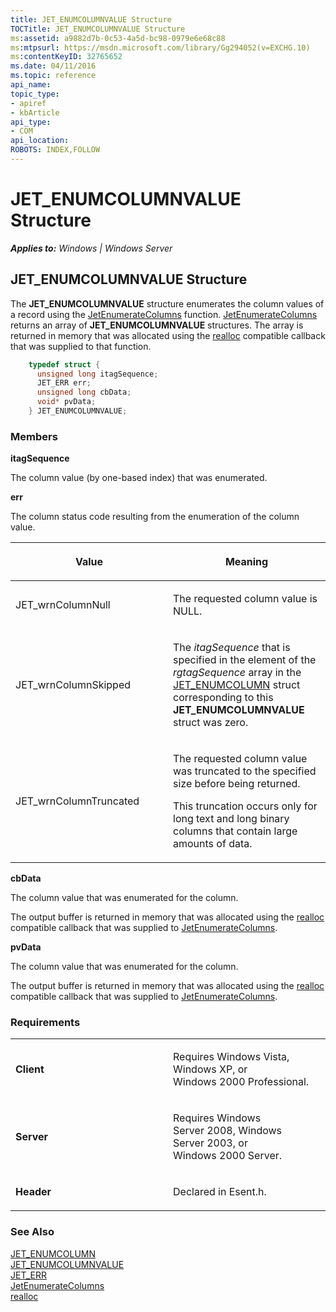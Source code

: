 ```yaml
---
title: JET_ENUMCOLUMNVALUE Structure
TOCTitle: JET_ENUMCOLUMNVALUE Structure
ms:assetid: a9882d7b-0c53-4a5d-bc98-0979e6e68c88
ms:mtpsurl: https://msdn.microsoft.com/library/Gg294052(v=EXCHG.10)
ms:contentKeyID: 32765652
ms.date: 04/11/2016
ms.topic: reference
api_name: 
topic_type: 
- apiref
- kbArticle
api_type: 
- COM
api_location: 
ROBOTS: INDEX,FOLLOW
---
```


# JET_ENUMCOLUMNVALUE Structure


_**Applies to:** Windows | Windows Server_

## JET_ENUMCOLUMNVALUE Structure

The **JET_ENUMCOLUMNVALUE** structure enumerates the column values of a record using the [JetEnumerateColumns](gg269321\(v=exchg.10\).md) function. [JetEnumerateColumns](gg269321\(v=exchg.10\).md) returns an array of **JET_ENUMCOLUMNVALUE** structures. The array is returned in memory that was allocated using the [realloc](https://msdn.microsoft.com/library/xbebcx7d.aspx) compatible callback that was supplied to that function.

```cpp
    typedef struct {
      unsigned long itagSequence;
      JET_ERR err;
      unsigned long cbData;
      void* pvData;
    } JET_ENUMCOLUMNVALUE;
```

### Members

**itagSequence**

The column value (by one-based index) that was enumerated.

**err**

The column status code resulting from the enumeration of the column value.

<table>
<colgroup>
<col style="width: 50%" />
<col style="width: 50%" />
</colgroup>
<thead>
<tr class="header">
<th><p>Value</p></th>
<th><p>Meaning</p></th>
</tr>
</thead>
<tbody>
<tr class="odd">
<td><p>JET_wrnColumnNull</p></td>
<td><p>The requested column value is NULL.</p></td>
</tr>
<tr class="even">
<td><p>JET_wrnColumnSkipped</p></td>
<td><p>The <em>itagSequence</em> that is specified in the element of the <em>rgtagSequence</em> array in the <a href="gg294138(v=exchg.10).md">JET_ENUMCOLUMN</a> struct corresponding to this <strong>JET_ENUMCOLUMNVALUE</strong> struct was zero.</p></td>
</tr>
<tr class="odd">
<td><p>JET_wrnColumnTruncated</p></td>
<td><p>The requested column value was truncated to the specified size before being returned.</p>
<p>This truncation occurs only for long text and long binary columns that contain large amounts of data.</p></td>
</tr>
</tbody>
</table>


**cbData**

The column value that was enumerated for the column.

The output buffer is returned in memory that was allocated using the [realloc](https://msdn.microsoft.com/library/xbebcx7d.aspx) compatible callback that was supplied to [JetEnumerateColumns](gg269321\(v=exchg.10\).md).

**pvData**

The column value that was enumerated for the column.

The output buffer is returned in memory that was allocated using the [realloc](https://msdn.microsoft.com/library/xbebcx7d.aspx) compatible callback that was supplied to [JetEnumerateColumns](gg269321\(v=exchg.10\).md).

### Requirements

<table>
<colgroup>
<col style="width: 50%" />
<col style="width: 50%" />
</colgroup>
<tbody>
<tr class="odd">
<td><p><strong>Client</strong></p></td>
<td><p>Requires Windows Vista, Windows XP, or Windows 2000 Professional.</p></td>
</tr>
<tr class="even">
<td><p><strong>Server</strong></p></td>
<td><p>Requires Windows Server 2008, Windows Server 2003, or Windows 2000 Server.</p></td>
</tr>
<tr class="odd">
<td><p><strong>Header</strong></p></td>
<td><p>Declared in Esent.h.</p></td>
</tr>
</tbody>
</table>


### See Also

[JET_ENUMCOLUMN](gg294138\(v=exchg.10\).md)  
[JET_ENUMCOLUMNVALUE](gg294052\(v=exchg.10\).md)  
[JET_ERR](gg294092\(v=exchg.10\).md)  
[JetEnumerateColumns](gg269321\(v=exchg.10\).md)  
[realloc](https://msdn.microsoft.com/library/xbebcx7d.aspx)

